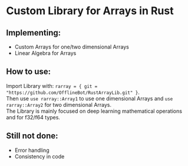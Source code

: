 # Custom Library for Arrays in Rust
## Implementing:
+ Custom Arrays for one/two dimensional Arrays
+ Linear Algebra for Arrays

## How to use:
Import Library with: `rarray = { git = "https://github.com/OfflineBot/RustArrayLib.git" }`.<br>
Then use `use rarray::Array1` to use one dimensional Arrays and `use rarray::Array2` for two dimensional Arrays.<br>
The Library is mainly focused on deep learning mathematical operations and for f32/f64 types.

## Still not done:
+ Error handling
+ Consistency in code
